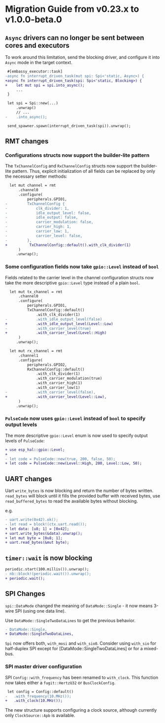 # Migration Guide from v0.23.x to v1.0.0-beta.0

## `Async` drivers can no longer be sent between cores and executors

To work around this limitation, send the blocking driver, and configure it into `Async` mode
in the target context.

```diff
 #[embassy_executor::task]
-async fn interrupt_driven_task(mut spi: Spi<'static, Async>) {
+async fn interrupt_driven_task(spi: Spi<'static, Blocking>) {
+    let mut spi = spi.into_async();
     ...
 }

 let spi = Spi::new(...)
     .unwrap()
     // ...
-    .into_async();

 send_spawner.spawn(interrupt_driven_task(spi)).unwrap();
```

## RMT changes

### Configurations structs now support the builder-lite pattern

The `TxChannelConfig` and `RxChannelConfig` structs now support the builder-lite pattern.
Thus, explicit initialization of all fields can be replaced by only the necessary setter methods:

```diff
  let mut channel = rmt
      .channel0
      .configure(
          peripherals.GPIO1,
-         TxChannelConfig {
-             clk_divider: 1,
-             idle_output_level: false,
-             idle_output: false,
-             carrier_modulation: false,
-             carrier_high: 1,
-             carrier_low: 1,
-             carrier_level: false,
-         },
+          TxChannelConfig::default().with_clk_divider(1)
      )
     .unwrap();
```

### Some configuration fields now take `gpio::Level` instead of `bool`

Fields related to the carrier level in the channel configuration structs now
take the more descriptive `gpio::Level` type instead of a plain `bool`.

```diff
  let mut tx_channel = rmt
      .channel0
      .configure(
          peripherals.GPIO1,
          TxChannelConfig::default()
              .with_clk_divider(1)
-             .with_idle_output_level(false)
+             .with_idle_output_level(Level::Low)
-             .with_carrier_level(true)
+             .with_carrier_level(Level::High)
      )
     .unwrap();

  let mut rx_channel = rmt
      .channel1
      .configure(
          peripherals.GPIO2,
          RxChannelConfig::default()
              .with_clk_divider(1)
              .with_carrier_modulation(true)
              .with_carrier_high(1)
              .with_carrier_low(1)
-             .with_carrier_level(false),
+             .with_carrier_level(Level::Low),
      )
     .unwrap();
```

### `PulseCode` now uses `gpio::Level` instead of `bool` to specify output levels

The more descriptive `gpio::Level` enum is now used to specify output levels of `PulseCode`:

```diff
+ use esp_hal::gpio::Level;
+
- let code = PulseCode::new(true, 200, false, 50);
+ let code = PulseCode::new(Level::High, 200, Level::Low, 50);
```

## UART changes

Uart `write_bytes` is now blocking and return the number of bytes written. `read_bytes` will block until it fills the provided buffer with received bytes, use `read_buffered_bytes` to read the available bytes without blocking.

e.g.

```diff
- uart.write(0x42).ok();
- let read = block!(ctx.uart.read());
+ let data: [u8; 1] = [0x42];
+ uart.write_bytes(&data).unwrap();
+ let mut byte = [0u8; 1];
+ uart.read_bytes(&mut byte);
```

## `timer::wait` is now blocking

```diff
periodic.start(100.millis()).unwrap();
- nb::block!(periodic.wait()).unwrap();
+ periodic.wait();
```

## SPI Changes

`spi::DataMode` changed the meaning of `DataMode::Single` - it now means 3-wire SPI (using one data line).

Use `DataMode::SingleTwoDataLines` to get the previous behavior.

```diff
- DataMode::Single,
+ DataMode::SingleTwoDataLines,
```

`Spi` now offers both, `with_mosi` and `with_sio0`. Consider using `with_sio` for half-duplex SPI except for [DataMode::SingleTwoDataLines] or for a mixed-bus.

### SPI master driver configuration

SPI `Config::with_frequency` has been renamed to `with_clock`. This function now takes either
a `fugit::HertzU32` or `BusClockConfig`.

```diff
 let config = Config::default()
-   .with_frequency(10.MHz());
+   .with_clock(10.MHz());
```

The new structure supports configuring a clock source, although currently only `ClockSource::Apb`
is available.

